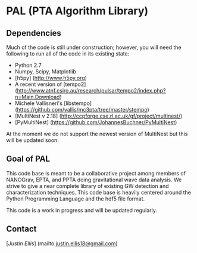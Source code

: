 # PAL (PTA Algorithm Library) #

## Dependencies ##

Much of the code is still under construction; however, you will need the following 
to run all of the code in its existing state:

* Python 2.7
* Numpy, Scipy, Matplotlib
* [h5py] (http://www.h5py.org)
* A recent version of [tempo2] (http://www.atnf.csiro.au/research/pulsar/tempo2/index.php?n=Main.Download)
* Michele Vallisneri's [libstempo] (https://github.com/vallis/mc3pta/tree/master/stempo)
* [MultiNest v 2.18] (http://ccpforge.cse.rl.ac.uk/gf/project/multinest/)
* [PyMultiNest] (https://github.com/JohannesBuchner/PyMultiNest)

At the moment we do not support the newest version of MultiNest but this will be updated soon.

## Goal of PAL ##

This code base is meant to be a collaborative project among members of NANOGrav, EPTA, 
and PPTA doing gravitational wave data analysis. We strive to give a near complete library
of existing GW detection and characterization techniques. This code base is heavily centered
around the Python Programming Language and the hdf5 file format. 

This code is a work in progress and will be updated regularly.

## Contact ##
[_Justin Ellis_] (mailto:justin.ellis18@gmail.com)
